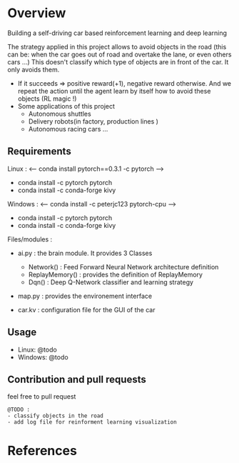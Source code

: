 # Overview

Building a self-driving car based reinforcement learning and deep learning

The strategy applied in this project allows to avoid objects in the road (this can be: when the car goes out of road and overtake the lane, or even others cars ...)
This doesn't classify which type of objects are in front of the car. It only avoids them.

- If it succeeds => positive reward(+1), negative reward otherwise. And we repeat the action  until the agent learn by itself how to avoid these objects (RL magic !) 
- Some applications of this project
    - Autonomous shuttles
    - Delivery robots(in factory, production lines )
    - Autonomous racing cars ...

## Requirements
Linux : 
<-- conda install pytorch==0.3.1 -c pytorch -->
- conda install -c pytorch pytorch 
- conda install -c conda-forge kivy

Windows : 
<-- conda install -c peterjc123 pytorch-cpu -->
- conda install -c pytorch pytorch 
- conda install -c conda-forge kivy

Files/modules : 
- ai.py : the brain module. It provides 3 Classes
    - Network() : Feed Forward Neural Network architecture definition
    - ReplayMemory() : provides the definition of ReplayMemory
    - Dqn() : Deep Q-Network classifier and learning strategy

- map.py : provides the environement interface
- car.kv : configuration file for the GUI of the car 

## Usage

- Linux: @todo
- Windows: @todo

## Contribution and pull requests

feel free to pull request

    @TODO :
    - classify objects in the road
    - add log file for reinforment learning visualization 


# References
